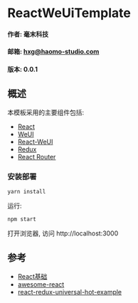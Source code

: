 # ReactWeUiTemplate
#### 作者: 毫末科技
#### 邮箱: hxg@haomo-studio.com
#### 版本: 0.0.1

## 概述

本模板采用的主要组件包括:

* [React](http://reactjs.cn/react/docs/getting-started-zh-CN.html)
* [WeUI](https://github.com/weui/weui)
* [React-WeUI](https://github.com/weui/react-weui/)
* [Redux](https://github.com/camsong/redux-in-chinese)
* [React Router](https://react-guide.github.io/react-router-cn/)

### 安装部署

	yarn install

运行:

	npm start

打开浏览器, 访问 http://localhost:3000

## 参考

* [React基础](https://hxgqh.gitbooks.io/haomofrontendtutorial/content/%E6%A1%86%E6%9E%B6%E5%9F%B9%E8%AE%AD/react/%E5%9F%BA%E7%A1%80.html)
* [awesome-react](https://github.com/enaqx/awesome-react)
* [react-redux-universal-hot-example](https://github.com/erikras/react-redux-universal-hot-example)
